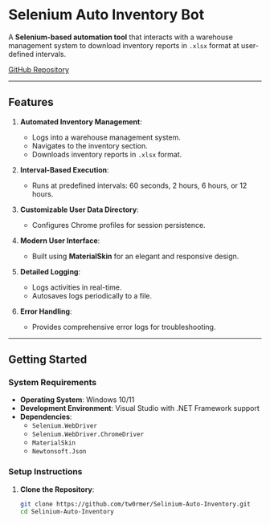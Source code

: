 # **Selenium Auto Inventory Bot**

A **Selenium-based automation tool** that interacts with a warehouse management system to download inventory reports in `.xlsx` format at user-defined intervals.

[GitHub Repository](https://github.com/tw0rmer/Selinium-Auto-Inventory.git)

---

## **Features**

1. **Automated Inventory Management**:
   - Logs into a warehouse management system.
   - Navigates to the inventory section.
   - Downloads inventory reports in `.xlsx` format.

2. **Interval-Based Execution**:
   - Runs at predefined intervals: 60 seconds, 2 hours, 6 hours, or 12 hours.

3. **Customizable User Data Directory**:
   - Configures Chrome profiles for session persistence.

4. **Modern User Interface**:
   - Built using **MaterialSkin** for an elegant and responsive design.

5. **Detailed Logging**:
   - Logs activities in real-time.
   - Autosaves logs periodically to a file.

6. **Error Handling**:
   - Provides comprehensive error logs for troubleshooting.

---

## **Getting Started**

### **System Requirements**

- **Operating System**: Windows 10/11
- **Development Environment**: Visual Studio with .NET Framework support
- **Dependencies**:
  - `Selenium.WebDriver`
  - `Selenium.WebDriver.ChromeDriver`
  - `MaterialSkin`
  - `Newtonsoft.Json`

### **Setup Instructions**

1. **Clone the Repository**:
   ```bash
   git clone https://github.com/tw0rmer/Selinium-Auto-Inventory.git
   cd Selinium-Auto-Inventory
